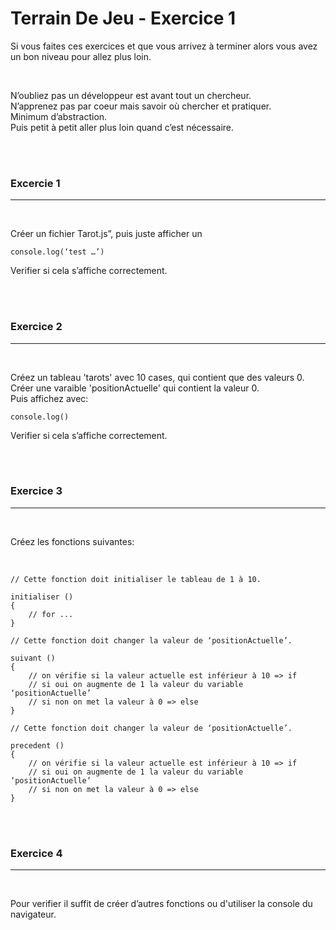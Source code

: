 # Terrain De Jeu - Exercice 1

Si vous faites ces exercices et que vous arrivez à terminer alors vous avez un bon niveau pour allez plus loin.

<br>

N’oubliez pas un développeur est avant tout un chercheur.
<br>
N’apprenez pas par coeur mais savoir où chercher et pratiquer.
<br>
Minimum d’abstraction.
<br>
Puis petit à petit aller plus loin quand c’est nécessaire.

<br><br>

### Excercie 1
---

<br>

Créer un fichier Tarot.js”, 
puis juste afficher un 

```
console.log(‘test …’)
```

Verifier si cela s’affiche correctement.

<br><br>

### Exercice 2
---

<br>

Créez un tableau 'tarots' avec 10 cases, qui contient que des valeurs 0.
<br>
Créer une varaible 'positionActuelle' qui contient la valeur 0.
<br>
Puis affichez avec:


```
console.log()
```

Verifier si cela s’affiche correctement.

<br><br>

### Exercice 3
---

<br>

Créez les fonctions suivantes:

<br>

```
// Cette fonction doit initialiser le tableau de 1 à 10.

initialiser ()
{
    // for ...
}
```

```
// Cette fonction doit changer la valeur de ‘positionActuelle’.

suivant ()
{
    // on vérifie si la valeur actuelle est inférieur à 10 => if
    // si oui on augmente de 1 la valeur du variable ‘positionActuelle’
    // si non on met la valeur à 0 => else
}
```

```
// Cette fonction doit changer la valeur de ‘positionActuelle’.

precedent ()
{
    // on vérifie si la valeur actuelle est inférieur à 10 => if
    // si oui on augmente de 1 la valeur du variable ‘positionActuelle’
    // si non on met la valeur à 0 => else
}
```

<br><br>

### Exercice 4
---

<br>

Pour verifier il suffit de créer d’autres fonctions ou d'utiliser la console du navigateur.







